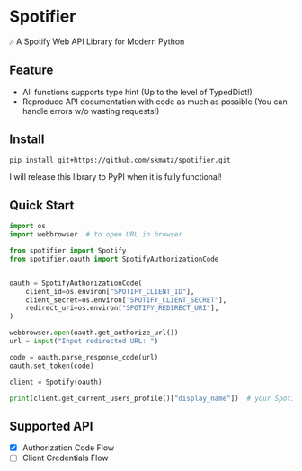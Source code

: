 # Spotifier

:notes: A Spotify Web API Library for Modern Python

## Feature

- All functions supports type hint (Up to the level of TypedDict!)
- Reproduce API documentation with code as much as possible (You can handle errors w/o wasting requests!)

## Install

```sh
pip install git+https://github.com/skmatz/spotifier.git
```

I will release this library to PyPI when it is fully functional!

## Quick Start

```python
import os
import webbrowser  # to open URL in browser

from spotifier import Spotify
from spotifier.oauth import SpotifyAuthorizationCode


oauth = SpotifyAuthorizationCode(
    client_id=os.environ["SPOTIFY_CLIENT_ID"],
    client_secret=os.environ["SPOTIFY_CLIENT_SECRET"],
    redirect_uri=os.environ["SPOTIFY_REDIRECT_URI"],
)

webbrowser.open(oauth.get_authorize_url())
url = input("Input redirected URL: ")

code = oauth.parse_response_code(url)
oauth.set_token(code)

client = Spotify(oauth)

print(client.get_current_users_profile()["display_name"])  # your Spotify nickname
```

## Supported API

- [x] Authorization Code Flow
- [ ] Client Credentials Flow
